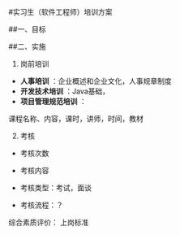 #实习生（软件工程师）培训方案

##一、目标

##二、实施
1. 岗前培训
    
* **人事培训** ：企业概述和企业文化，人事规章制度
* **开发技术培训** ：Java基础，
* **项目管理规范培训** ：


课程名称、内容，课时，讲师，时间，教材

    
2. 考核
* 考核次数
* 考核内容

* 考核类型：考试，面谈
* 考核流程：？

综合素质评价： 
上岗标准



